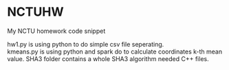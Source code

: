 # NCTUHW
My NCTU homework code snippet

hw1.py is using python to do simple csv file seperating.<br>
kmeans.py is using python and spark do to calculate coordinates k-th mean value.
SHA3 folder contains a whole SHA3 algorithm needed C++ files.
